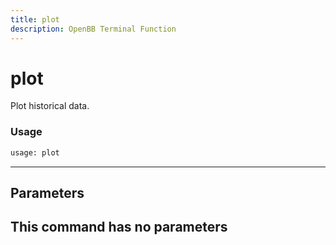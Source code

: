 ```yaml
---
title: plot
description: OpenBB Terminal Function
---
```


# plot

Plot historical data.

### Usage 
```python
usage: plot
```
---
## Parameters

This command has no parameters
---
